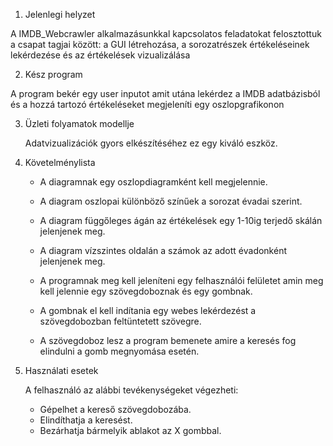 1. Jelenlegi helyzet

A IMDB_Webcrawler alkalmazásunkkal kapcsolatos feladatokat felosztottuk a csapat tagjai között: a GUI létrehozása, a sorozatrészek értékeléseinek lekérdezése és az értékelések vizualizálása

2. Kész program

A program bekér egy user inputot amit utána lekérdez a IMDB adatbázisból és a hozzá tartozó értékeléseket megjeleníti egy oszlopgrafikonon

3. Üzleti folyamatok modellje
	
	Adatvizualizációk gyors elkészítéséhez ez egy kiváló eszköz.

4. Követelménylista 

	* A diagramnak egy oszlopdiagramként kell megjelennie.

	* A diagram oszlopai különböző színűek a sorozat évadai szerint. 

	* A diagram függőleges ágán az értékelések egy 1-10ig terjedő skálán jelenjenek meg. 

	* A diagram vízszintes oldalán a számok az adott évadonként jelenjenek meg.

	* A programnak meg kell jeleníteni egy felhasználói felületet amin meg kell jelennie egy szövegdoboznak és egy gombnak.

	* A gombnak el kell indítania egy webes lekérdezést a szövegdobozban feltüntetett szövegre.
	
	* A szövegdoboz lesz a program bemenete amire a keresés fog elindulni a gomb megnyomása esetén.

5. Használati esetek

	A felhasználó az alábbi tevékenységeket végezheti: 
	
	- Gépelhet a kereső szövegdobozába.
	- Elindíthatja a keresést.
	- Bezárhatja bármelyik ablakot az X gombbal.
